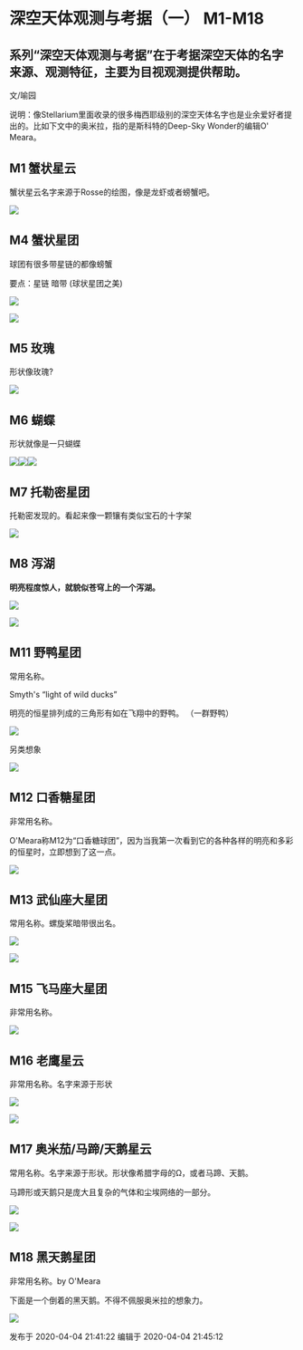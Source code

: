 # 深空天体观测与考据（一） M1-M18

## 系列“深空天体观测与考据”在于考据深空天体的名字来源、观测特征，主要为目视观测提供帮助。

文/喻园

说明：像Stellarium里面收录的很多梅西耶级别的深空天体名字也是业余爱好者提出的。比如下文中的奥米拉，指的是斯科特的Deep-Sky
Wonder的编辑O' Meara。

## M1 蟹状星云

蟹状星云名字来源于Rosse的绘图，像是龙虾或者螃蟹吧。

![](https://pic2.zhimg.com/v2-3c13f657aa2772c4862c2b93a9c1a58b_720w.jpg?source=d16d100b)

## M4 蟹状星团

球团有很多带星链的都像螃蟹

要点：星链 暗带 (球状星团之美)

![](https://pic3.zhimg.com/v2-d1e63cc6c9cd667ff4259a53dff76b97_720w.jpg?source=d16d100b)

  

![](https://pic3.zhimg.com/v2-8a258e4943ea5c49b4916863e2ac24c1_720w.jpg?source=d16d100b)

  

## M5 玫瑰

形状像玫瑰?

![](https://pica.zhimg.com/v2-46e4b6cf80284862f8f07369ecd98186_720w.jpg?source=d16d100b)

  

## M6 蝴蝶

形状就像是一只蝴蝶

![](https://pica.zhimg.com/v2-a2663f188f59a31ea13990cd5631523c_720w.jpg?source=d16d100b)![](https://pic3.zhimg.com/v2-e8a3ec30bc1e90843b823d565411e437_720w.png?source=d16d100b)![](https://pic1.zhimg.com/v2-8331d5d73a20f9abe375bf86d7fd0a35_720w.png?source=d16d100b)

  

## M7 托勒密星团

托勒密发现的。看起来像一颗镶有类似宝石的十字架

![](https://pic2.zhimg.com/v2-9f104c55cfe24f33c895e8b38326a99c_720w.jpg?source=d16d100b)

  

##  **M8 泻湖**

  

 **明亮程度惊人，就貌似苍穹上的一个泻湖。**

![](https://pic3.zhimg.com/v2-c4f727988f34599b80c2dbb3abb07dfb_720w.jpg?source=d16d100b)

  

  

![](https://pica.zhimg.com/v2-5ddb119a5f72f3d65aef477a373e7eda_720w.jpg?source=d16d100b)

  

## M11 野鸭星团

常用名称。

Smyth's “light of wild ducks”

明亮的恒星排列成的三角形有如在飞翔中的野鸭。 （一群野鸭）

  

![](https://pica.zhimg.com/v2-fb41b9dc7183c35237d56f7d5e5886b7_720w.jpg?source=d16d100b)

  

另类想象

![](https://pic1.zhimg.com/v2-3c1a1c0896539e1a3f937de672a9e7cd_720w.jpg?source=d16d100b)

  

## M12 口香糖星团

非常用名称。

O'Meara称M12为“口香糖球团”，因为当我第一次看到它的各种各样的明亮和多彩的恒星时，立即想到了这一点。

  

![](https://pic2.zhimg.com/v2-9f2a2c155601e88f415adcd8793bddc4_720w.jpg?source=d16d100b)

  

## M13 武仙座大星团

常用名称。螺旋桨暗带很出名。

  

![](https://pic2.zhimg.com/v2-02bb99f8f509f4fc033ff8d2ac02b4d8_720w.jpg?source=d16d100b)

  

  

![](https://pic1.zhimg.com/v2-03a42b2e29b85ad631aa19d7a9e64947_720w.jpg?source=d16d100b)

  

## M15 飞马座大星团

非常用名称。

  

![](https://pica.zhimg.com/v2-27dd873b8aaeb1573d16459651a7deb8_720w.jpg?source=d16d100b)

  

## M16 老鹰星云

非常用名称。名字来源于形状

  

![](https://pic2.zhimg.com/v2-125351960e821ea576b91fc795e66444_720w.jpg?source=d16d100b)

  

  

![](https://pic2.zhimg.com/v2-1d4f12852963728ed551e0d178cbfc3c_720w.jpg?source=d16d100b)

  

## M17 奥米茄/马蹄/天鹅星云

常用名称。名字来源于形状。形状像希腊字母的Ω，或者马蹄、天鹅。

马蹄形或天鹅只是庞大且复杂的气体和尘埃网络的一部分。

  

![](https://pic3.zhimg.com/v2-e938b64c66311d950e10c68d105f6b32_720w.jpg?source=d16d100b)

  

  

![](https://pic1.zhimg.com/v2-fbfaeedc60f368b6e43ed214386d57fe_720w.jpg?source=d16d100b)

  

## M18 黑天鹅星团

非常用名称。by O'Meara

下面是一个倒着的黑天鹅。不得不佩服奥米拉的想象力。

![](https://pic3.zhimg.com/v2-9fff8cd39ae3ef9186698cc40648a55a_720w.jpg?source=d16d100b)

发布于 2020-04-04 21:41:22 编辑于 2020-04-04 21:45:12

